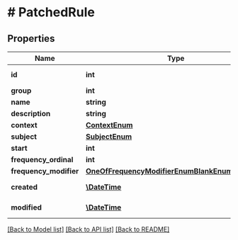 # # PatchedRule

## Properties

Name | Type | Description | Notes
------------ | ------------- | ------------- | -------------
**id** | **int** |  | [optional] [readonly]
**group** | **int** |  | [optional]
**name** | **string** |  | [optional]
**description** | **string** |  | [optional]
**context** | [**ContextEnum**](ContextEnum.md) |  | [optional]
**subject** | [**SubjectEnum**](SubjectEnum.md) |  | [optional]
**start** | **int** |  | [optional]
**frequency_ordinal** | **int** |  | [optional]
**frequency_modifier** | [**OneOfFrequencyModifierEnumBlankEnumNullEnum**](OneOfFrequencyModifierEnumBlankEnumNullEnum.md) |  | [optional]
**created** | [**\DateTime**](\DateTime.md) |  | [optional] [readonly]
**modified** | [**\DateTime**](\DateTime.md) |  | [optional] [readonly]

[[Back to Model list]](../../README.md#models) [[Back to API list]](../../README.md#endpoints) [[Back to README]](../../README.md)
